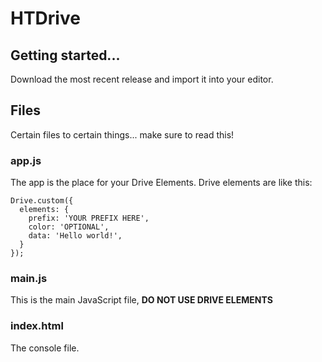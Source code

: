 # HTDrive

## Getting started...
Download the most recent release and import it into your editor.

## Files
Certain files to certain things... make sure to read this!

### app.js
The app is the place for your Drive Elements.
Drive elements are like this:
```
Drive.custom({
  elements: {
    prefix: 'YOUR PREFIX HERE',
    color: 'OPTIONAL',
    data: 'Hello world!',
  }
});
```

### main.js
This is the main JavaScript file, **DO NOT USE DRIVE ELEMENTS**

### index.html
The console file.
